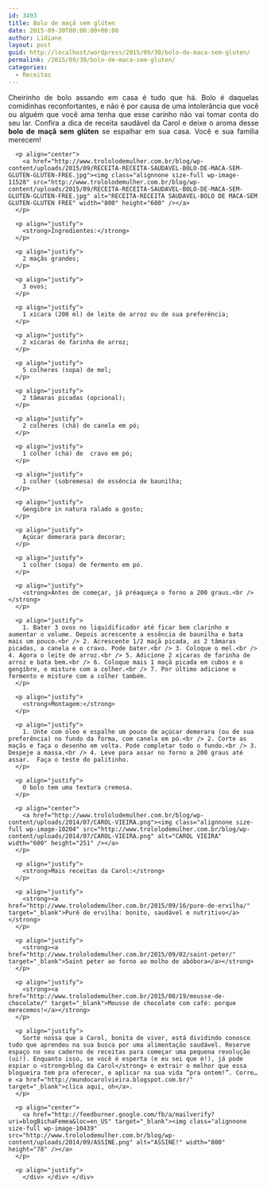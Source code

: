 ```yaml
---
id: 3493
title: Bolo de maçã sem glúten
date: 2015-09-30T00:00:00+00:00
author: Lidiane
layout: post
guid: http://localhost/wordpress/2015/09/30/bolo-de-maca-sem-gluten/
permalink: /2015/09/30/bolo-de-maca-sem-gluten/
categories:
  - Receitas
---
```

<div class="post">
  <div class="body">
    <div id="f5717c45-1423-4abd-bc5f-2e8a23d32846" class="postBody" style="margin: 4px 0px 0px; border-width: 0px; padding: 0px;" contenteditable="true">
      <p style="text-align: justify;" align="justify">
        Cheirinho de bolo assando em casa é tudo que há. Bolo é daquelas comidinhas reconfortantes, e não é por causa de uma intolerância que você ou alguém que você ama tenha que esse carinho não vai tomar conta do seu lar. Confira a dica de receita saudável da Carol e deixe o aroma desse <strong>bolo de maçã sem glúten</strong> se espalhar em sua casa. Você e sua família merecem!
      </p>
      
      <p align="center">
        <a href="http://www.trololodemulher.com.br/blog/wp-content/uploads/2015/09/RECEITA-RECEITA-SAUDAVEL-BOLO-DE-MACA-SEM-GLUTEN-GLUTEN-FREE.jpg"><img class="alignnone size-full wp-image-11528" src="http://www.trololodemulher.com.br/blog/wp-content/uploads/2015/09/RECEITA-RECEITA-SAUDAVEL-BOLO-DE-MACA-SEM-GLUTEN-GLUTEN-FREE.jpg" alt="RECEITA-RECEITA SAUDAVEL-BOLO DE MACA-SEM GLUTEN-GLUTEN FREE" width="800" height="600" /></a>
      </p>
      
      <p align="justify">
        <strong>Ingredientes:</strong>
      </p>
      
      <p align="justify">
        2 maçãs grandes;
      </p>
      
      <p align="justify">
        3 ovos;
      </p>
      
      <p align="justify">
        1 xícara (200 ml) de leite de arroz ou de sua preferência;
      </p>
      
      <p align="justify">
        2 xícaras de farinha de arroz;
      </p>
      
      <p align="justify">
        5 colheres (sopa) de mel;
      </p>
      
      <p align="justify">
        2 tâmaras picadas (opcional);
      </p>
      
      <p align="justify">
        2 colheres (chá) de canela em pó;
      </p>
      
      <p align="justify">
        1 colher (chá) de  cravo em pó;
      </p>
      
      <p align="justify">
        1 colher (sobremesa) de essência de baunilha;
      </p>
      
      <p align="justify">
        Gengibre in natura ralado a gosto;
      </p>
      
      <p align="justify">
        Açúcar demerara para decorar;
      </p>
      
      <p align="justify">
        1 colher (sopa) de fermento em pó.
      </p>
      
      <p align="justify">
        <strong>Antes de começar, já préaqueça o forno a 200 graus.<br /> </strong>
      </p>
      
      <p align="justify">
        1. Bater 3 ovos no liquidificador até ficar bem clarinho e aumentar o volume. Depois acrescente a essência de baunilha e bata mais um pouco.<br /> 2. Acrescente 1/2 maçã picada, as 2 tâmaras picadas, a canela e o cravo. Pode bater.<br /> 3. Coloque o mel.<br /> 4. Agora o leite de arroz.<br /> 5. Adicione 2 xícaras de farinha de arroz e bata bem.<br /> 6. Coloque mais 1 maçã picada em cubos e o gengibre, e misture com a colher.<br /> 7. Por último adicione o fermento e misture com a colher também.
      </p>
      
      <p align="justify">
        <strong>Montagem:</strong>
      </p>
      
      <p align="justify">
        1. Unte com óleo e espalhe um pouco de açúcar demerara (ou de sua preferência) no fundo da forma, com canela em pó.<br /> 2. Corte as maçãs e faça o desenho em volta. Pode completar todo o fundo.<br /> 3. Despeje a massa.<br /> 4. Leve para assar no forno a 200 graus até assar.  Faça o teste do palitinho.
      </p>
      
      <p align="justify">
        O bolo tem uma textura cremosa.
      </p>
      
      <p align="center">
        <a href="http://www.trololodemulher.com.br/blog/wp-content/uploads/2014/07/CAROL-VIEIRA.png"><img class="alignnone size-full wp-image-10204" src="http://www.trololodemulher.com.br/blog/wp-content/uploads/2014/07/CAROL-VIEIRA.png" alt="CAROL VIEIRA" width="600" height="251" /></a>
      </p>
      
      <p align="justify">
        <strong>Mais receitas da Carol:</strong>
      </p>
      
      <p align="justify">
        <strong><a href="http://www.trololodemulher.com.br/2015/09/16/pure-de-ervilha/" target="_blank">Purê de ervilha: bonito, saudável e nutritivo</a></strong>
      </p>
      
      <p align="justify">
        <strong><a href="http://www.trololodemulher.com.br/2015/09/02/saint-peter/" target="_blank">Saint peter ao forno ao molho de abóbora</a></strong>
      </p>
      
      <p align="justify">
        <strong><a href="http://www.trololodemulher.com.br/2015/08/19/mousse-de-chocolate/" target="_blank">Mousse de chocolate com café: porque merecemos!</a></strong>
      </p>
      
      <p align="justify">
        Sorte nossa que a Carol, bonita de viver, está dividindo conosco tudo que aprendeu na sua busca por uma alimentação saudável. Reserve espaço no seu caderno de receitas para começar uma pequena revolução (ui!). Enquanto isso, se você é esperta (e eu sei que é!), já pode espiar o <strong>blog da Carol</strong> e extrair o melhor que essa blogueira tem pra oferecer, e aplicar na sua vida “pra ontem!”. Corre… e <a href="http://mundocarolvieira.blogspot.com.br/" target="_blank">clica aqui, oh</a>.
      </p>
      
      <p align="center">
        <a href="http://feedburner.google.com/fb/a/mailverify?uri=blogBichaFemea&loc=en_US" target="_blank"><img class="alignnone size-full wp-image-10439" src="http://www.trololodemulher.com.br/blog/wp-content/uploads/2014/09/ASSINE.png" alt="ASSINE!" width="800" height="78" /></a>
      </p>
      
      <p align="justify">
        </div> </div> </div>